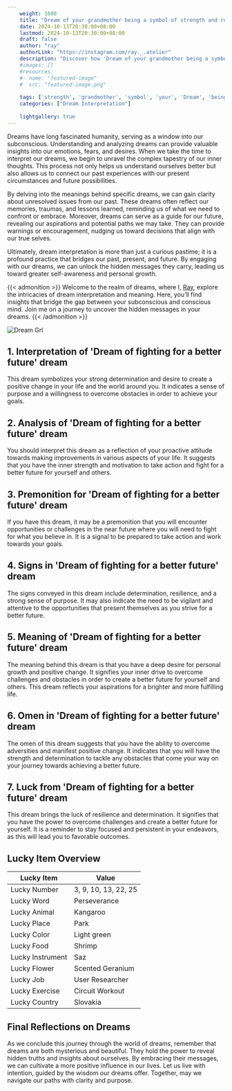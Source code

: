 ```yaml
---
    weight: 1608
    title: "Dream of your grandmother being a symbol of strength and resilience."  # Assuming 'title' column exists
    date: 2024-10-13T20:30:00+08:00
    lastmod: 2024-10-13T20:30:00+08:00
    draft: false
    author: "ray"
    authorLink: "https://instagram.com/ray._.atelier"
    description: "Discover how 'Dream of your grandmother being a symbol of strength and resilience.' can interpret your future and uncover its significant meanings in your life."
    #images: []
    #resources:
    #- name: "featured-image"
    #  src: "featured-image.png"
    
    tags: ['strength', 'grandmother', 'symbol', 'your', 'Dream', 'being', 'a', 'resilience.', 'and', 'of']
    categories: ["Dream Interpretation"]
    
    lightgallery: true
---
```

    
Dreams have long fascinated humanity, serving as a window into our subconscious. Understanding and analyzing dreams can provide valuable insights into our emotions, fears, and desires. When we take the time to interpret our dreams, we begin to unravel the complex tapestry of our inner thoughts. This process not only helps us understand ourselves better but also allows us to connect our past experiences with our present circumstances and future possibilities.

By delving into the meanings behind specific dreams, we can gain clarity about unresolved issues from our past. These dreams often reflect our memories, traumas, and lessons learned, reminding us of what we need to confront or embrace. Moreover, dreams can serve as a guide for our future, revealing our aspirations and potential paths we may take. They can provide warnings or encouragement, nudging us toward decisions that align with our true selves.

Ultimately, dream interpretation is more than just a curious pastime; it is a profound practice that bridges our past, present, and future. By engaging with our dreams, we can unlock the hidden messages they carry, leading us toward greater self-awareness and personal growth.

{{< admonition >}}
Welcome to the realm of dreams, where I, [Ray](https://instagram.com/ray._.atelier), explore the intricacies of dream interpretation and meaning. Here, you’ll find insights that bridge the gap between your subconscious and conscious mind. Join me on a journey to uncover the hidden messages in your dreams.
{{< /admonition >}}

![Dream Grl](https://cdn.pixabay.com/photo/2017/11/02/03/35/gothic-2910057_1280.jpg "Dream Grl")

## 1. Interpretation of 'Dream of fighting for a better future' dream
 This dream symbolizes your strong determination and desire to create a positive change in your life and the world around you. It indicates a sense of purpose and a willingness to overcome obstacles in order to achieve your goals.

## 2. Analysis of 'Dream of fighting for a better future' dream
 You should interpret this dream as a reflection of your proactive attitude towards making improvements in various aspects of your life. It suggests that you have the inner strength and motivation to take action and fight for a better future for yourself and others.

## 3. Premonition for 'Dream of fighting for a better future' dream
 If you have this dream, it may be a premonition that you will encounter opportunities or challenges in the near future where you will need to fight for what you believe in. It is a signal to be prepared to take action and work towards your goals.

## 4. Signs in 'Dream of fighting for a better future' dream
 The signs conveyed in this dream include determination, resilience, and a strong sense of purpose. It may also indicate the need to be vigilant and attentive to the opportunities that present themselves as you strive for a better future.

## 5. Meaning of 'Dream of fighting for a better future' dream
 The meaning behind this dream is that you have a deep desire for personal growth and positive change. It signifies your inner drive to overcome challenges and obstacles in order to create a better future for yourself and others. This dream reflects your aspirations for a brighter and more fulfilling life.

## 6. Omen in 'Dream of fighting for a better future' dream
 The omen of this dream suggests that you have the ability to overcome adversities and manifest positive change. It indicates that you will have the strength and determination to tackle any obstacles that come your way on your journey towards achieving a better future.

## 7. Luck from 'Dream of fighting for a better future' dream
 This dream brings the luck of resilience and determination. It signifies that you have the power to overcome challenges and create a better future for yourself. It is a reminder to stay focused and persistent in your endeavors, as this will lead you to favorable outcomes.

## Lucky Item Overview
| Lucky Item          | Value              |
|---------------|--------------------|
| Lucky Number        | 3, 9, 10, 13, 22, 25  |
| Lucky Word          | Perseverance |
| Lucky Animal        | Kangaroo |
| Lucky Place         | Park     |
| Lucky Color         | Light green     |
| Lucky Food          | Shrimp      |
| Lucky Instrument    | Saz |
| Lucky Flower        | Scented Geranium    |
| Lucky Job           | User Researcher       |
| Lucky Exercise      | Circuit Workout  |
| Lucky Country       | Slovakia    |


##  Final Reflections on Dreams

As we conclude this journey through the world of dreams, remember that dreams are both mysterious and beautiful. They hold the power to reveal hidden truths and insights about ourselves. By embracing their messages, we can cultivate a more positive influence in our lives. Let us live with intention, guided by the wisdom our dreams offer. Together, may we navigate our paths with clarity and purpose.
